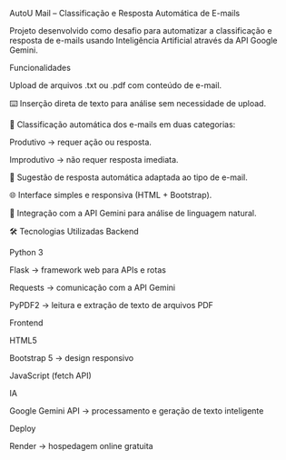 AutoU Mail – Classificação e Resposta Automática de E-mails

Projeto desenvolvido como desafio para automatizar a classificação e resposta de e-mails usando Inteligência Artificial através da API Google Gemini.

 Funcionalidades

 Upload de arquivos .txt ou .pdf com conteúdo de e-mail.

⌨️ Inserção direta de texto para análise sem necessidade de upload.

🤖 Classificação automática dos e-mails em duas categorias:

Produtivo → requer ação ou resposta.

Improdutivo → não requer resposta imediata.

📨 Sugestão de resposta automática adaptada ao tipo de e-mail.

🌐 Interface simples e responsiva (HTML + Bootstrap).

🔄 Integração com a API Gemini para análise de linguagem natural.

🛠️ Tecnologias Utilizadas
Backend

Python 3

Flask
 → framework web para APIs e rotas

Requests
 → comunicação com a API Gemini

PyPDF2
 → leitura e extração de texto de arquivos PDF

Frontend

HTML5

Bootstrap 5
 → design responsivo

JavaScript (fetch API)

IA

Google Gemini API
 → processamento e geração de texto inteligente

Deploy

Render
 → hospedagem online gratuita



